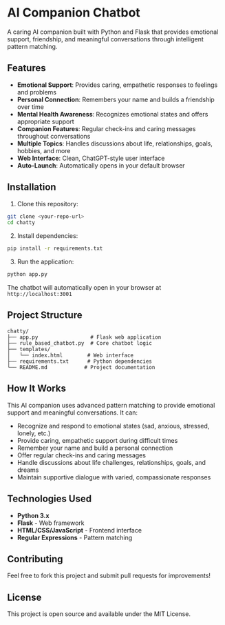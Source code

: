 # AI Companion Chatbot

A caring AI companion built with Python and Flask that provides emotional support, friendship, and meaningful conversations through intelligent pattern matching.

## Features

- **Emotional Support**: Provides caring, empathetic responses to feelings and problems
- **Personal Connection**: Remembers your name and builds a friendship over time
- **Mental Health Awareness**: Recognizes emotional states and offers appropriate support
- **Companion Features**: Regular check-ins and caring messages throughout conversations
- **Multiple Topics**: Handles discussions about life, relationships, goals, hobbies, and more
- **Web Interface**: Clean, ChatGPT-style user interface
- **Auto-Launch**: Automatically opens in your default browser

## Installation

1. Clone this repository:
```bash
git clone <your-repo-url>
cd chatty
```

2. Install dependencies:
```bash
pip install -r requirements.txt
```

3. Run the application:
```bash
python app.py
```

The chatbot will automatically open in your browser at `http://localhost:3001`

## Project Structure

```
chatty/
├── app.py                 # Flask web application
├── rule_based_chatbot.py  # Core chatbot logic
├── templates/
│   └── index.html        # Web interface
├── requirements.txt      # Python dependencies
└── README.md            # Project documentation
```

## How It Works

This AI companion uses advanced pattern matching to provide emotional support and meaningful conversations. It can:

- Recognize and respond to emotional states (sad, anxious, stressed, lonely, etc.)
- Provide caring, empathetic support during difficult times
- Remember your name and build a personal connection
- Offer regular check-ins and caring messages
- Handle discussions about life challenges, relationships, goals, and dreams
- Maintain supportive dialogue with varied, compassionate responses

## Technologies Used

- **Python 3.x**
- **Flask** - Web framework
- **HTML/CSS/JavaScript** - Frontend interface
- **Regular Expressions** - Pattern matching

## Contributing

Feel free to fork this project and submit pull requests for improvements!

## License

This project is open source and available under the MIT License.